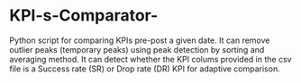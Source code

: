 # KPI-s-Comparator-
Python script for comparing KPIs pre-post a given date.
It can remove outlier peaks (temporary peaks) using peak detection by sorting and averaging method.
It can detect whether the KPI colums provided in the csv file is a Success rate (SR) or Drop rate (DR) KPI for adaptive comparison.
